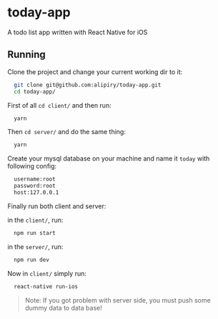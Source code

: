 # today-app
A todo list app written with React Native for iOS

## Running

Clone the project and change your current working dir to it:
```bash
  git clone git@github.com:alipiry/today-app.git
  cd today-app/
```

First of all `cd client/` and then run:
```bash
  yarn
```

Then `cd server/` and do the same thing:
```bash
  yarn
```

Create your mysql database on your machine and name it `today` with following config:
```bash
  username:root
  password:root
  host:127.0.0.1
```

Finally run both client and server:

in the `client/`, run:
```bash
  npm run start
```

in the `server/`, run:
```bash
  npm run dev
```

Now in `client/` simply run:
```bash
  react-native run-ios
```

> Note: If you got problem with server side, you must push some dummy data to data base!
